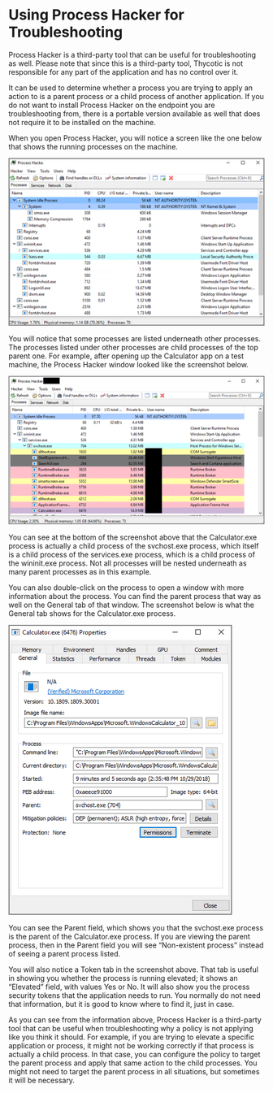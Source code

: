 [title]: # (Using Process Hacker)
[tags]: # (troubleshooting)
[priority]: # (3)
# Using Process Hacker for Troubleshooting

Process Hacker is a third-party tool that can be useful for troubleshooting as well.  Please note that since this is a third-party tool, Thycotic is not responsible for any part of the application and has no control over it.

It can be used to determine whether a process you are trying to apply an action to is a parent process or a child process of another application.  If you do not want to install Process Hacker on the endpoint you are troubleshooting from, there is a portable version available as well that does not require it to be installed on the machine.

When you open Process Hacker, you will notice a screen like the one below that shows the running processes on the machine.

![Process Hacker UI](images/ts_proc_hacker.png)

You will notice that some processes are listed underneath other processes.  The processes listed under other processes are child processes of the top parent one.  For example, after opening up the Calculator app on a test machine, the Process Hacker window looked like the screenshot below.

![Process Hacker UI](images/ts_proc_hacker_2.png)

You can see at the bottom of the screenshot above that the Calculator.exe process is actually a child process of the svchost.exe process, which itself is a child process of the services.exe process, which is a child process of the wininit.exe process.  Not all processes will be nested underneath as many parent processes as in this example.

You can also double-click on the process to open a window with more information about the process.  You can find the parent process that way as well on the General tab of that window.  The screenshot below is what the General tab shows for the Calculator.exe process.

![Calculator.exe dialog](images/ts_proc_hacker_3.png)

You can see the Parent field, which shows you that the svchost.exe process is the parent of the Calculator.exe process.  If you are viewing the parent process, then in the Parent field you will see “Non-existent process” instead of seeing a parent process listed.

You will also notice a Token tab in the screenshot above.  That tab is useful in showing you whether the process is running elevated; it shows an “Elevated” field, with values Yes or No. It will also show you the process security tokens that the application needs to run.  You normally do not need that information, but it is good to know where to find it, just in case.

As you can see from the information above, Process Hacker is a third-party tool that can be useful when troubleshooting why a policy is not applying like you think it should.  For example, if you are trying to elevate a specific application or process, it might not be working correctly if that process is actually a child process.  In that case, you can configure the policy to target the parent process and apply that same action to the child processes.  You might not need to target the parent process in all situations, but sometimes it will be necessary.
